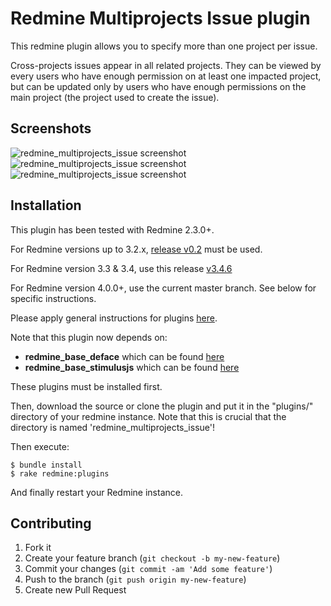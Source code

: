 Redmine Multiprojects Issue plugin
======================

This redmine plugin allows you to specify more than one project per issue.

Cross-projects issues appear in all related projects. They can be viewed by every users who have enough permission on at least one impacted project, but can be updated only by users who have enough permissions on the main project (the project used to create the issue).

Screenshots
------------

![redmine_multiprojects_issue screenshot](http://blog.nanego.com/images/multiproject_query.png)
![redmine_multiprojects_issue screenshot](http://blog.nanego.com/images/multiproject_show.png)
![redmine_multiprojects_issue screenshot](http://blog.nanego.com/images/multiproject_modify.png)

Installation
------------

This plugin has been tested with Redmine 2.3.0+.

For Redmine versions up to 3.2.x, [release v0.2](https://github.com/nanego/redmine_multiprojects_issue/releases/tag/v0.2) must be used.

For Redmine version 3.3 & 3.4, use this release [v3.4.6](https://github.com/nanego/redmine_multiprojects_issue/releases/tag/v3.4.6)

For Redmine version 4.0.0+, use the current master branch. See below for specific instructions.

Please apply general instructions for plugins [here](http://www.redmine.org/wiki/redmine/Plugins).

Note that this plugin now depends on:

* **redmine_base_deface** which can be found [here](https://github.com/jbbarth/redmine_base_deface)
* **redmine_base_stimulusjs** which can be found [here](https://github.com/nanego/redmine_base_stimulusjs)

These plugins must be installed first.

Then, download the source or clone the plugin and put it in the "plugins/" directory of your redmine instance. Note that this is crucial that the directory is named 'redmine_multiprojects_issue'!

Then execute:

    $ bundle install
    $ rake redmine:plugins

And finally restart your Redmine instance.


Contributing
------------

1. Fork it
2. Create your feature branch (`git checkout -b my-new-feature`)
3. Commit your changes (`git commit -am 'Add some feature'`)
4. Push to the branch (`git push origin my-new-feature`)
5. Create new Pull Request

